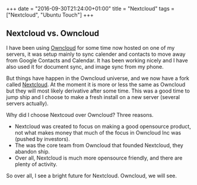 +++
date = "2016-09-30T21:24:00+01:00"
title = "Nextcloud"
tags = ["Nextcloud", "Ubuntu Touch"]
+++

## Nextcloud vs. Owncloud

I have been using [Owncloud][1] for some time now hosted on one of my servers, it was setup mainly to sync calender and contacts to move away from Google Contacts and Calendar. It has been working nicely and I have also used it for document sync, and image sync from my phone.

But things have happen in the Owncloud universe, and we now have a fork called [Nextcloud][2]. At the moment it is more or less the same as Owncloud but they will most likely derivative after some time. This was a good time to jump ship and I choose to make a fresh install on a new server (several servers actually).

Why did I choose Nextcoud over Owncloud? Three reasons.

* Nextcloud was created to focus on making a good opensource product, not what makes money that much of the focus in Owncloud Inc was (pushed by investors).
* The was the core team from Owncloud that founded Nextcloud, they abandon ship.
* Over all, Nextcloud is much more opensource friendly, and there are plenty of activity.

So over all, I see a bright future for Nextcloud. Owncloud, we will see.

[1]: http://www.owncloud.org
[2]: https://nextcloud.com/
[3]: https://askubuntu.com/questions/616081/ubuntu-touch-add-contact-list-and-calendars/664834#664834